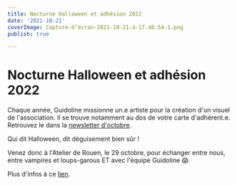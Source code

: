 ```yaml
---
title: Nocturne Halloween et adhésion 2022
date: '2021-10-21'
coverImage: Capture-d’écran-2021-10-21-à-17.40.54-1.png
publish: true

---
```

# Nocturne Halloween et adhésion 2022

Chaque année, Guidoline missionne un.e artiste pour la création d'un visuel de l'association. Il se trouve notamment au dos de votre carte d'adhérent.e. Retrouvez le dans la [newsletter d'octobre](http://kork.mjt.lu/nl2/kork/mq74k.html?hl=fr).

Qui dit Halloween, dit déguisement bien sûr !

Venez donc à l'Atelier de Rouen, le 29 octobre, pour échanger entre nous, entre vampires et loups-garous ET avec l'équipe Guidoline 😱

Plus d'infos à ce [lien](https://www.facebook.com/events/3137203066568618).